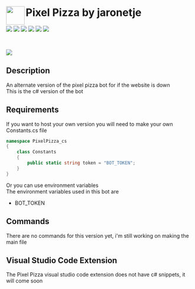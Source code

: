 <img align="left" width="50px" src="https://user-images.githubusercontent.com/60853956/97776540-4c446980-1b69-11eb-9fdc-98b4ab65be6b.png"> Pixel Pizza by jaronetje
===

[![](https://img.shields.io/github/issues/PixelPizza/PixelPizza-cs?color=green&style=plastic)](https://github.com/PixelPizza/PixelPizza-cs/issues?q=is%3Aopen+is%3Aissue)
[![](https://img.shields.io/github/issues-closed/PixelPizza/PixelPizza-cs?color=red&style=plastic)](https://github.com/PixelPizza/PixelPizza-cs/issues?q=is%3Aissue+is%3Aclosed) 
[![](https://img.shields.io/github/languages/top/PixelPizza/PixelPizza-cs?color=yellow&style=plastic)](https://github.com/PixelPizza/PixelPizza-cs/search?l=c%23)
![](https://img.shields.io/github/contributors/PixelPizza/PixelPizza-cs?style=plastic) 
![](https://img.shields.io/github/last-commit/PixelPizza/PixelPizza-cs?style=plastic) 
![](https://img.shields.io/github/v/release/PixelPizza/PixelPizza-cs?include_prereleases&style=plastic)

<br />

[![](https://img.shields.io/discord/709698572035162143?label=Discord%20Chat)](https://www.discord.com/invite/AW7z9qu)

Description
---
An alternate version of the pixel pizza bot for if the website is down  
This is the c# version of the bot

Requirements
---
If you want to host your own version you will need to make your own Constants.cs file
```cs
namespace PixelPizza_cs
{
    class Constants
    {
        public static string token = "BOT_TOKEN";
    }
}
```
Or you can use environment variables  
The environment variables used in this bot are
* BOT_TOKEN

Commands
---
There are no commands for this version yet, i'm still working on making the main file

Visual Studio Code Extension
---
The Pixel Pizza visual studio code extension does not have c# snippets, it will come soon
